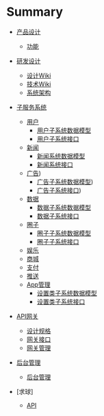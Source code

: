 # Summary
* [产品设计](1产品设计/README.md)
	* [功能](1产品设计/101ProductDesign.md)
* [研发设计](2概要设计/README.md)
    * [设计Wiki](2概要设计/201VisualDesign.md)
    * [技术Wiki](2概要设计/202DevelopDesign.md)
    * [系统架构](2概要设计/203DevelopArch.md)
* [子服务系统](3子服务系统/README.md)
	* [用户](3子服务系统/301UserSysIntro.md)
		* [用户子系统数据模型](3子服务系统/301UserSysModel.md)
		* [用户子系统接口](3子服务系统/301UserSysApi.md)
	* [新闻](3子服务系统/302NewsSysIntro.md)
		* [新闻系统数据模型](3子服务系统/302NewsSysModel.md)
		* [新闻系统接口](3子服务系统/302NewsSysApi.md)
	* [广告](3子服务系统/310AdSysIntro.md))
		* [广告子系统数据模型](3子服务系统/310AdSysModel.md))
		* [广告子系统接口](3子服务系统/310AdSysApi.md))
	* [数据](3子服务系统/303CslDataSysIntro.md)
		* [数据子系统数据模型](3子服务系统/303CslDataSysModel.md)
		* [数据子系统接口](3子服务系统/303CslDataSysApi.md)
	* [圈子](3子服务系统/304GroupSysIntro.md)
		* [圈子子系统数据模型](3子服务系统/304GroupSysModel.md)
		* [圈子子系统接口](3子服务系统/304GroupSysApi.md)
	* [娱乐](3子服务系统/305EntertainmentSys.md)
	* [商城](3子服务系统/306ShopSys.md)
	* [支付](3子服务系统/307PaySys.md)
    * [推送](3子服务系统/308NotificationSys.md)
    * [App管理](3子服务系统/309AppManageSysIntro.md)
    	* [设置类子系统数据模型](3子服务系统/309AppManageSysModel.md)
    	* [设置类子系统接口](3子服务系统/309AppManageSysApi.md)
* [API网关](4API网关/README.md)
	* [设计规格](4API网关/401Specific.md)
	* [网关接口](4API网关/402API.md)
	* [网关管理](4API网关/403APIManage.md)
* [后台管理](5后台管理/README.md)
	* [后台管理](5后台管理/501MISys.md)

* [求球]
	* [API](qq/qq-api.md)
    